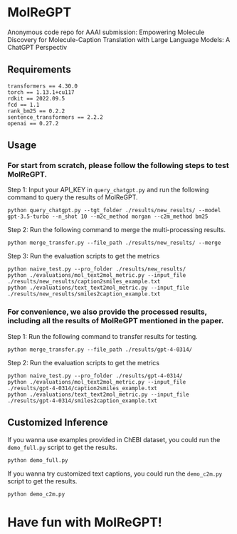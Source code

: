 # MolReGPT
Anonymous code repo for AAAI submission: Empowering Molecule Discovery for Molecule-Caption Translation with Large Language Models: A ChatGPT Perspectiv

## Requirements

```
transformers == 4.30.0
torch == 1.13.1+cu117
rdkit == 2022.09.5
fcd == 1.1
rank_bm25 == 0.2.2
sentence_transformers == 2.2.2
openai == 0.27.2
```

## Usage

### For start from scratch, please follow the following steps to test MolReGPT.

Step 1: Input your API_KEY in `query_chatgpt.py` and run the following command to query the results of MolReGPT.

```
python query_chatgpt.py --tgt_folder ./results/new_results/ --model gpt-3.5-turbo --n_shot 10 --m2c_method morgan --c2m_method bm25
```

Step 2: Run the following command to merge the multi-processing results.

```
python merge_transfer.py --file_path ./results/new_results/ --merge
```

Step 3: Run the evaluation scripts to get the metrics

```
python naive_test.py --pro_folder ./results/new_results/
python ./evaluations/mol_text2mol_metric.py --input_file ./results/new_results/caption2smiles_example.txt
python ./evaluations/text_text2mol_metric.py --input_file ./results/new_results/smiles2caption_example.txt
```

### For convenience, we also provide the processed results, including all the results of MolReGPT mentioned in the paper.
Step 1: Run the following command to transfer results for testing.

```
python merge_transfer.py --file_path ./results/gpt-4-0314/
```

Step 2: Run the evaluation scripts to get the metrics

```
python naive_test.py --pro_folder ./results/gpt-4-0314/
python ./evaluations/mol_text2mol_metric.py --input_file ./results/gpt-4-0314/caption2smiles_example.txt
python ./evaluations/text_text2mol_metric.py --input_file ./results/gpt-4-0314/smiles2caption_example.txt
```


## Customized Inference
If you wanna use examples provided in ChEBI dataset, you could run the `demo_full.py` script to get the results.

```
python demo_full.py
```

If you wanna try customized text captions, you could run the `demo_c2m.py` script to get the results.

```
python demo_c2m.py
```

# Have fun with MolReGPT!